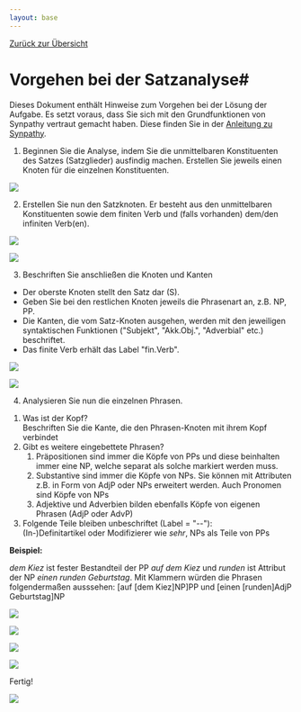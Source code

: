 ```yaml
---
layout: base
---
```


<div class="menu">
<p>
<a href="studierende-anleitung-syntax.html">Zur&uuml;ck zur &Uuml;bersicht</a>
</p>
</div>

# Vorgehen bei der Satzanalyse#

Dieses Dokument enthält Hinweise zum Vorgehen bei der Lösung
der Aufgabe. Es setzt voraus, dass Sie sich mit den Grundfunktionen von Synpathy
vertraut gemacht haben. Diese finden Sie in der [Anleitung zu Synpathy](../../../Annotationsprogramm/Synpathy/studierende-anleitung-synpathy.html).


1) Beginnen Sie die Analyse, indem Sie die unmittelbaren Konstituenten des
Satzes (Satzglieder) ausfindig machen. Erstellen Sie jeweils einen Knoten für
die einzelnen Konstituenten.

![](./img/1-phrasen-markieren.png)

2)  Erstellen Sie nun den Satzknoten. Er besteht aus den unmittelbaren Konstituenten sowie
dem finiten Verb und (falls vorhanden) dem/den infiniten Verb(en). 

![](./img/2-satz-markieren.png)

![](./img/3-satz-markieren.png)

3) Beschriften Sie anschließen die Knoten und Kanten

- Der oberste Knoten stellt den Satz dar (S).
- Geben Sie bei den restlichen Knoten jeweils die Phrasenart an, z.B. NP, PP.
- Die Kanten, die vom Satz-Knoten ausgehen, werden mit den jeweiligen
  syntaktischen Funktionen ("Subjekt", "Akk.Obj.", "Adverbial" etc.) beschriftet. 
- Das finite Verb erhält das Label "fin.Verb".

![](./img/4-beschriften.png)

![](./img/5-beschriften.png)

4) Analysieren Sie nun die einzelnen Phrasen.

1.  Was ist der Kopf?  
    Beschriften Sie die Kante, die den Phrasen-Knoten mit ihrem Kopf verbindet
2.  Gibt es weitere eingebettete Phrasen?
    1.  Präpositionen sind immer die Köpfe von PPs und diese beinhalten immer eine NP, welche separat als solche markiert werden muss. 
    2. Substantive sind immer die Köpfe von NPs. Sie können mit Attributen z.B. in Form von AdjP oder NPs erweitert werden. Auch Pronomen sind Köpfe von NPs
    3. Adjektive und Adverbien bilden ebenfalls Köpfe von eigenen
            Phrasen (AdjP oder AdvP)
3.  Folgende Teile bleiben unbeschriftet (Label = "\-\-"):  
			(In-)Definitartikel oder Modifizierer wie *sehr*,
			NPs als Teile von PPs

**Beispiel:** 

*dem Kiez* ist fester Bestandteil der PP *auf dem Kiez* und *runden* ist
Attribut der NP *einen runden Geburtstag*. Mit Klammern würden die Phrasen
folgendermaßen ausssehen: [auf [dem Kiez]NP]PP und [einen [runden]AdjP Geburtstag]NP

![](./img/6-phrasen-analysieren.png)

![](./img/7-kopf-np-markieren.png)

![](./img/8-leeres-label.png)

![](./img/9-AdjP-markieren.png)

Fertig!

![](./img/10-fertig.png)
